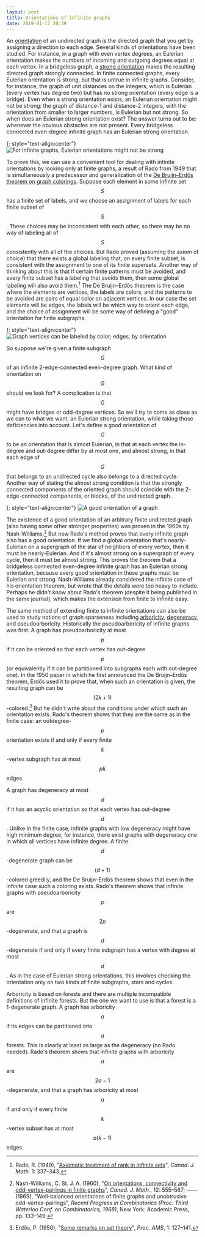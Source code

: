 ```yaml
---
layout: post
title: Orientations of infinite graphs
date: 2019-01-17 20:39
---
```

An [orientation](https://en.wikipedia.org/wiki/Orientation_(graph_theory)) of an undirected graph is the directed graph that you get by assigning a direction to each edge. Several kinds of orientations have been studied. For instance, in a graph with even vertex degrees, an Eulerian orientation makes the numbers of incoming and outgoing degrees equal at each vertex. In a bridgeless graph, a [strong orientation](https://en.wikipedia.org/wiki/Strong_orientation) makes the resulting directed graph strongly connected. In finite connected graphs, every Eulerian orientation is strong, but that is untrue in infinite graphs. Consider, for instance, the graph of unit distances on the integers, which is Eulerian (every vertex has degree two) but has no strong orientation (every edge is a bridge). Even when a strong orientation exists, an Eulerian orientation might not be strong: the graph of distance-1 and distance-2 integers, with the orientation from smaller to larger numbers, is Eulerian but not strong. So when does an Eulerian strong orientation exist? The answer turns out to be: whenever the obvious obstacles are not present. Every bridgeless connected even-degree infinite graph has an Eulerian strong orientation.

{: style="text-align:center"}
![For infinite graphs, Eulerian orientations might not be strong]({{site.baseurl}}/assets/2019/euler-not-strong.svg)

To prove this, we can use a convenient tool for dealing with infinite orientations by looking only at finite graphs, a result of Rado from 1949 that is simultaneously a predecessor and generalization of the [De Bruijn–Erdős theorem on graph colorings](https://en.wikipedia.org/wiki/De_Bruijn%E2%80%93Erd%C5%91s_theorem_(graph_theory)). Suppose each element in some infinite set $$S$$ has a finite set of labels, and we choose an assignment of labels for each finite subset of $$S$$. These choices may be inconsistent with each other, so there may be no way of labeling all of $$S$$ consistently with all of the choices. But Rado proved (assuming the axiom of choice) that there exists a global labeling that, on every finite subset, is consistent with the assignment to one of its finite supersets. Another way of thinking about this is that if certain finite patterns must be avoided, and every finite subset has a labeling that avoids them, then some global labeling will also avoid them.[^rado] The De Bruijn–Erdős theorem is the case where the elements are vertices, the labels are colors, and the patterns to be avoided are pairs of equal color on adjacent vertices. In our case the set elements will be edges, the labels will be which way to orient each edge, and the choice of assignment will be some way of defining a "good" orientation for finite subgraphs.

{: style="text-align:center"}
![Graph vertices can be labeled by color; edges, by orientation]({{site.baseurl}}/assets/2019/graph-labels.svg)

So suppose we're given a finite subgraph $$G$$ of an infinite 2-edge-connected even-degree graph. What kind of orientation on $$G$$ should we look for? A complication is that $$G$$ might have bridges or odd-degree vertices. So we'll try to come as close as we can to what we want, an Eulerian strong orientation, while taking those deficiencies into account. Let's define a good orientation of $$G$$ to be an orientation that is almost Eulerian, in that at each vertex the in-degree and out-degree differ by at most one, and almost strong, in that each edge of $$G$$ that belongs to an undirected cycle also belongs to a directed cycle. Another way of stating the almost strong condition is that the strongly connected components of the oriented graph should coincide with the 2-edge-connected components, or blocks, of the undirected graph.

{: style="text-align:center"}
![A good orientation of a graph]({{site.baseurl}}/assets/2019/good-orientation.svg)

The existence of a good orientation of an arbitrary finite undirected graph (also having some other stronger properties) was proven in the 1960s by Nash-Williams.[^nw] But now Rado's method proves that every infinite graph also has a good orientation. If we find a global orientation that's nearly-Eulerian on a supergraph of the star of neighbors of every vertex, then it must be nearly-Eulerian. And if it's almost strong on a supergraph of every cycle, then it must be almost strong. This proves the theorem that a bridgeless connected even-degree infinite graph has an Eulerian strong orientation, because every good orientation in these graphs must be Eulerian and strong. Nash-Williams already considered the infinite case of his orientation theorem, but wrote that the details were too heavy to include. Perhaps he didn't know about Rado's theorem (despite it being published in the same journal), which makes the extension from finite to infinite easy.

The same method of extending finite to infinite orientations can also be used to study notions of graph sparseness including [arboricity](https://en.wikipedia.org/wiki/Arboricity), [degeneracy](https://en.wikipedia.org/wiki/Degeneracy_(graph_theory)), and pseudoarboricity. Historically the pseudoarboricity of infinite graphs was first. A graph has pseudoarboricity at most $$p$$ if it can be oriented so that each vertex has out-degree $$p$$ (or equivalently if it can be partitioned into subgraphs each with out-degree one). In the 1950 paper in which he first announced the De Bruijn–Erdős theorem, Erdős used it to prove that, when such an orientation is given, the resulting graph can be $$(2k+1)$$-colored.[^e] But he didn't write about the conditions under which such an orientation exists. Rado's theorem shows that they are the same as in the finite case: an outdegree-$$p$$ orientation exists if and only if every finite $$k$$-vertex subgraph has at most $$pk$$ edges.

A graph has degeneracy at most $$d$$ if it has an acyclic orientation so that each vertex has out-degree $$d$$. Unlike in the finite case, infinite graphs with low degeneracy might have high minimum degree; for instance, there exist graphs with degeneracy one in which all vertices have infinite degree. A finite $$d$$-degenerate graph can be $$(d+1)$$-colored greedily, and the De Bruijn–Erdős theorem shows that even in the infinite case such a coloring exists. Rado's theorem shows that infinite graphs with pseudoarboricity $$p$$ are $$2p$$-degenerate, and that a graph is $$d$$-degenerate if and only if every finite subgraph has a vertex with degree at most $$d$$. As in the case of Eulerian strong orientations, this involves checking the orientation only on two kinds of finite subgraphs, stars and cycles.

Arboricity is based on forests and there are multiple incompatible definitions of infinite forests. But the one we want to use is that a forest is a 1-degenerate graph. A graph has arboricity $$a$$ if its edges can be partitioned into $$a$$ forests. This is clearly at least as large as the degeneracy (no Rado needed). Rado's theorem shows that infinite graphs with arboricity $$a$$ are $$2a-1$$-degenerate, and that a graph has arboricity at most $$a$$ if and only if every finite $$k$$-vertex subset has at most $$a(k-1)$$ edges.

[^rado]: Rado, R. (1949), "[Axiomatic treatment of rank in infinite sets](https://doi.org/10.4153/cjm-1949-031-1)", _Canad. J. Math._ 1: 337–343.

[^nw]: Nash-Williams, C. St. J. A. (1960), "[On orientations, connectivity and odd-vertex-pairings in finite graphs](https://doi.org/10.4153/cjm-1960-049-6)", _Canad. J. Math._, 12: 555–567; —— (1969), "Well-balanced orientations of finite graphs and unobtrusive odd-vertex-pairings", _Recent Progress in Combinatorics (Proc. Third Waterloo Conf. on Combinatorics, 1968)_, New York: Academic Press, pp. 133–149.

[^e]: Erdős, P. (1950), "[Some remarks on set theory](https://users.renyi.hu/~p_erdos/1950-13.pdf)", _Proc. AMS_, 1: 127–141.